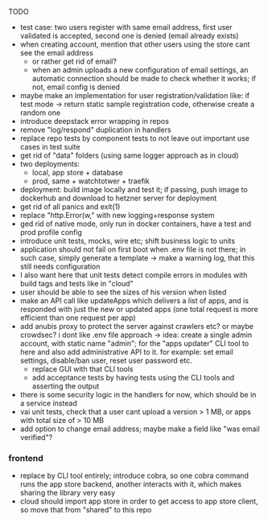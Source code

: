 TODO

* test case: two users register with same email address, first user validated is accepted, second one is denied (email already exists)
* when creating account, mention that other users using the store cant see the email address
  * or rather get rid of email?
  * when an admin uploads a new configuration of email settings, an automatic connection should be made to check whether it works; if not, email config is denied
* maybe make an implementation for user registration/validation like: if test mode -> return static sample registration code, otherwise create a random one
* introduce deepstack error wrapping in repos
* remove "log/respond" duplication in handlers
* replace repo tests by component tests to not leave out important use cases in test suite
* get rid of "data" folders (using same logger approach as in cloud)
* two deployments:
  * local, app store + database
  * prod, same + watchtotwer + traefik
* deployment: build image locally and test it; if passing, push image to dockerhub and download to hetzner server for deployment
* get rid of all panics and exit(1)
* replace "http.Error(w," with new logging+response system
* ged rid of native mode, only run in docker containers, have a test and prod profile config
* introduce unit tests, mocks, wire etc; shift business logic to units
* application should not fail on first boot when .env file is not there; in such case, simply generate a template -> make a warning log, that this still needs configuration
* I also want here that unit tests detect compile errors in modules with build tags and tests like in "cloud"
* user should be able to see the sizes of his version when listed
* make an API call like updateApps which delivers a list of apps, and is responded with just the new or updated apps (one total request is more efficient than one request per app)
* add anubis proxy to protect the server against crawlers etc? or maybe crowdsec?
 i dont like .env file approach -> idea: create a single admin account, with static name "admin"; for the "apps updater" CLI tool to here and also add administrative API to it. for example: set email settings, disable/ban user, reset user password etc.
  * replace GUI with that CLI tools
  * add acceptance tests by having tests using the CLI tools and asserting the output
* there is some security logic in the handlers for now, which should be in a service instead
* vai unit tests, check that a user cant upload a version > 1 MB, or apps with total size of > 10 MB
* add option to change email address; maybe make a field like "was email verified"?

### frontend 

* replace by CLI tool entirely; introduce cobra, so one cobra command runs the app store backend, another interacts with it, which makes sharing the library very easy
* cloud should import app store in order to get access to app store client, so move that from "shared" to this repo
